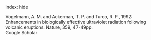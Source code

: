 index: hide

<div class="Citation">

  <div class="Citation-body">
    <div class="Citation-text">Vogelmann, A. M. and Ackerman, T. P. and Turco, R. P., 1992: Enhancements in biologically effective ultraviolet radiation following volcanic eruptions. <span class="Article-journal">Nature, </span><span class="Article-volume">359, </span>47-49pp.</div>
    <div class="Citation-links">
      <div class="CitationLink" data-href="https://scholar.google.com/scholar?q=Enhancements+in+biologically+effective+ultraviolet+radiation+following+volcanic+eruptions">
        <div class="CitationLink-icon CitationLink-Scholar"></div>
        <div class="CitationLink-text">Google Scholar</div>
      </div>
    </div>
  </div>
</div>


<div class="Citation-copy">

</div>